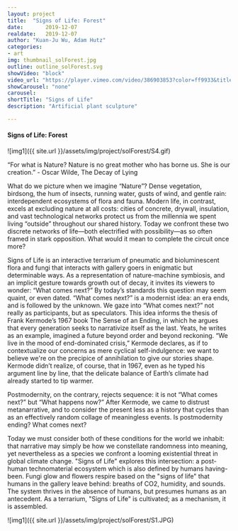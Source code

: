 ```yaml
---
layout: project
title:  "Signs of Life: Forest"
date:   	2019-12-07
realdate:	2019-12-07	
author: "Kuan-Ju Wu, Adam Hutz"
categories:
- art
img: thumbnail_solForest.jpg
outline: outline_solForest.svg
showVideo: "block"
video_url: "https://player.vimeo.com/video/386903853?color=ff9933&title=0&byline=0&portrait=0"
showCarousel: "none"
carousel:
shortTitle: "Signs of Life"
description: "Artificial plant sculpture"

---
```

#### Signs of Life: Forest ####


![img1]({{ site.url }}/assets/img/project/solForest/S4.gif)

“For what is Nature? Nature is no great mother who has borne us. She is our creation.” - Oscar Wilde, The Decay of Lying

What do we picture when we imagine “Nature”? Dense vegetation, birdsong, the hum of insects, running water, gusts of wind, and gentle rain: interdependent ecosystems of flora and fauna. Modern life, in contrast, excels at excluding nature at all costs: cities of concrete, drywall, insulation, and vast technological networks protect us from the millennia we spent living “outside” throughout our shared history. Today we confront these two discrete networks of life—both electrified with possibility—as so often framed in stark opposition. What would it mean to complete the circuit once more?

Signs of Life is an interactive terrarium of pneumatic and bioluminescent flora and fungi that interacts with gallery goers in enigmatic but determinable ways. As a representation of nature-machine symbiosis, and an implicit gesture towards growth out of decay, it invites its viewers to wonder: “What comes next?” By today’s standards this question may seem quaint, or even dated. “What comes next?” is a modernist idea: an era ends, and is followed by the unknown. We gaze into “What comes next?” not really as participants, but as speculators. This idea informs the thesis of Frank Kermode’s 1967 book The Sense of an Ending, in which he argues that every generation seeks to narrativize itself as the last. Yeats, he writes as an example, imagined a future beyond order and beyond reckoning. “We live in the mood of end-dominated crisis,” Kermode declares, as if to contextualize our concerns as mere cyclical self-indulgence: we want to believe we're on the precipice of annihilation to give our stories shape. Kermode didn’t realize, of course, that in 1967, even as he typed his argument line by line, that the delicate balance of Earth’s climate had already started to tip warmer.

Postmodernity, on the contrary, rejects sequence: it is not “What comes next?” but “What happens now?” After Kermode, we came to distrust metanarrative, and to consider the present less as a history that cycles than as an effectively random collage of meaningless events. Is postmodernity ending? What comes next?

Today we must consider both of these conditions for the world we inhabit: that narrative may simply be how we constellate randomness into meaning, yet nevertheless as a species we confront a looming existential threat in global climate change. "Signs of Life" explores this intersection: a post-human technomaterial ecosystem which is also defined by humans having-been. Fungi glow and flowers respire based on the "signs of life" that humans in the gallery leave behind: breaths of CO2, humidity, and sounds. The system thrives in the absence of humans, but presumes humans as an antecedent. As a terrarium, "Signs of Life" is cultivated; as a mechanism, it is assembled.

![img1]({{ site.url }}/assets/img/project/solForest/S1.JPG)
